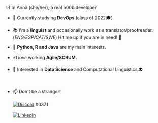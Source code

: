 

  ✨I'm Anna (she/her), a real n00b developer.
  
  - 🌱 Currently studying **DevOps** (class of 2022🎓)
 
  - 📚 I'm a **linguist** and occasionally work as a translator/proofreader. (*ENG/ESP/CAT/SWE*) Hit me up if you are in need! 💚
  
  - 🤖 **Python, R and Java** are my main interests.
  
  - ⚡I *love* working **Agile/SCRUM.**
  
  - 🔭 Interested in **Data Science** and Computational Linguistics.👽
  
<br>

- 📫 Don't be a stranger! <br>
  <br>
     [![Discord](https://img.shields.io/badge/Discord-7289DA?style=for-the-badge&logo=discord&logoColor=white)](https://github.com/Nidstaang) #0371
  <br> <br>
    [![LinkedIn](https://img.shields.io/badge/LinkedIn-blue?style=flat&logo=linkedin&labelColor=blue)](https://www.linkedin.com/in/anna-jaumandreu-maldonado-45b7421a1/)  
     <br>
   
